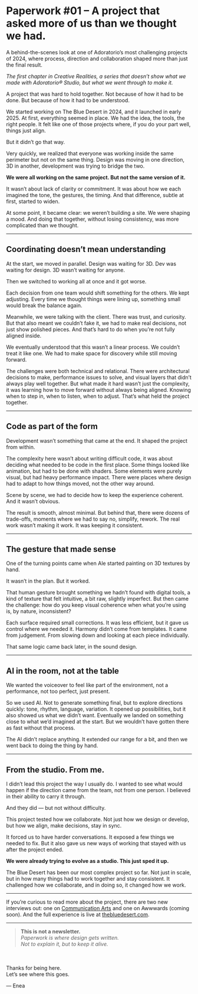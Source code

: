 # Paperwork #01 – A project that asked more of us than we thought we had.

A behind-the-scenes look at one of Adoratorio’s most challenging projects of 2024, where process, direction and collaboration shaped more than just the final result.

*The first chapter in Creative Realities, a series that doesn’t show what we made with Adoratorio® Studio, but what we went through to make it.*

A project that was hard to hold together. Not because of how it had to be done. But because of how it had to be understood.

We started working on The Blue Desert in 2024, and it launched in early 2025. At first, everything seemed in place. We had the idea, the tools, the right people. It felt like one of those projects where, if you do your part well, things just align.

But it didn’t go that way.

Very quickly, we realized that everyone was working inside the same perimeter but not on the same thing. Design was moving in one direction, 3D in another, development was trying to bridge the two. 

**We were all working on the same project. But not the same version of it.**

It wasn’t about lack of clarity or commitment. It was about how we each imagined the tone, the gestures, the timing. And that difference, subtle at first, started to widen.

At some point, it became clear: we weren’t building a site. We were shaping a mood. And doing that together, without losing consistency, was more complicated than we thought.

---

## Coordinating doesn’t mean understanding

At the start, we moved in parallel. Design was waiting for 3D. Dev was waiting for design. 3D wasn’t waiting for anyone.

Then we switched to working all at once and it got worse.

Each decision from one team would shift something for the others. We kept adjusting. Every time we thought things were lining up, something small would break the balance again.

Meanwhile, we were talking with the client. There was trust, and curiosity. But that also meant we couldn’t fake it, we had to make real decisions, not just show polished pieces. And that’s hard to do when you’re not fully aligned inside.

We eventually understood that this wasn’t a linear process. We couldn’t treat it like one. We had to make space for discovery while still moving forward.

The challenges were both technical and relational. There were architectural decisions to make, performance issues to solve, and visual layers that didn’t always play well together. But what made it hard wasn’t just the complexity, it was learning how to move forward without always being aligned. Knowing when to step in, when to listen, when to adjust. That’s what held the project together.

---

## Code as part of the form

Development wasn’t something that came at the end. It shaped the project from within.

The complexity here wasn’t about writing difficult code, it was about deciding what needed to be code in the first place. Some things looked like animation, but had to be done with shaders. Some elements were purely visual, but had heavy performance impact. There were places where design had to adapt to how things moved, not the other way around.

Scene by scene, we had to decide how to keep the experience coherent. And it wasn’t obvious.

The result is smooth, almost minimal. But behind that, there were dozens of trade-offs, moments where we had to say no, simplify, rework. The real work wasn’t making it work. It was keeping it consistent.

---

## The gesture that made sense

One of the turning points came when Ale started painting on 3D textures by hand.

It wasn’t in the plan. But it worked.

That human gesture brought something we hadn’t found with digital tools, a kind of texture that felt intuitive, a bit raw, slightly imperfect. But then came the challenge: how do you keep visual coherence when what you’re using is, by nature, inconsistent?

Each surface required small corrections. It was less efficient, but it gave us control where we needed it. Harmony didn’t come from templates. It came from judgement. From slowing down and looking at each piece individually.

That same logic came back later, in the sound design.

---

## AI in the room, not at the table

We wanted the voiceover to feel like part of the environment, not a performance, not too perfect, just present.

So we used AI. Not to generate something final, but to explore directions quickly: tone, rhythm, language, variation. It opened up possibilities, but it also showed us what we didn’t want. Eventually we landed on something close to what we’d imagined at the start. But we wouldn’t have gotten there as fast without that process.

The AI didn’t replace anything. It extended our range for a bit, and then we went back to doing the thing by hand.

---

## From the studio. From me.

I didn’t lead this project the way I usually do. I wanted to see what would happen if the direction came from the team, not from one person. I believed in their ability to carry it through.

And they did — but not without difficulty.

This project tested how we collaborate. Not just how we design or develop, but how we align, make decisions, stay in sync.

It forced us to have harder conversations. It exposed a few things we needed to fix. But it also gave us new ways of working that stayed with us after the project ended.

**We were already trying to evolve as a studio. This just sped it up.**

The Blue Desert has been our most complex project so far. Not just in scale, but in how many things had to work together and stay consistent. It challenged how we collaborate, and in doing so, it changed how we work.

---

If you’re curious to read more about the project, there are two new interviews out: one on [Communication Arts](https://www.commarts.com/webpicks/the-blue-desert) and one on Awwwards (coming soon). And the full experience is live at [thebluedesert.com](https://thebluedesert.com).

---

> <b>This is not a newsletter.</b> </br>
> <i>Paperwork is where design gets written.</i> </br>
> <i>Not to explain it, but to keep it alive.</i>

</br></br>
Thanks for being here.</br>
Let’s see where this goes.


— Enea